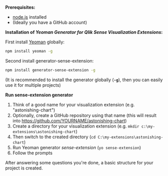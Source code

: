 **Prerequisites:**

- [node.js](https://nodejs.org/) installed
- (Ideally you have a GitHub account)

**Installation of _Yeoman Generator for Qlik Sense Visualization Extensions_:**

First install [Yeoman](http://yeoman.io/) globally:
```bash
npm install yeoman -g
```

Second install generator-sense-extension:

```bash
npm install generator-sense-extension -g
```
(It is recommended to install the generator globally (**`-g`**), then you can easily use it for multiple projects)

**Run sense-extension generator**

1. Think of a good name for your visualization extension (e.g. "astonishing-chart")
2. Optionally, create a GitHub repository using that name (this will result into https://github.com/YOURNAME/astonishing-chart)
3. Create a directory for your visualization extension (e.g. `mkdir c:\my-extensions\astonishing-chart`)
4. Then switch to the created directory (`cd C:\my-extensions\astonishing-chart`)
5. Run Yeoman generator _sense-extension_ (`yo sense-extension`)
6. Follow the prompts

After answering some questions you're done, a basic structure for your project is created.
